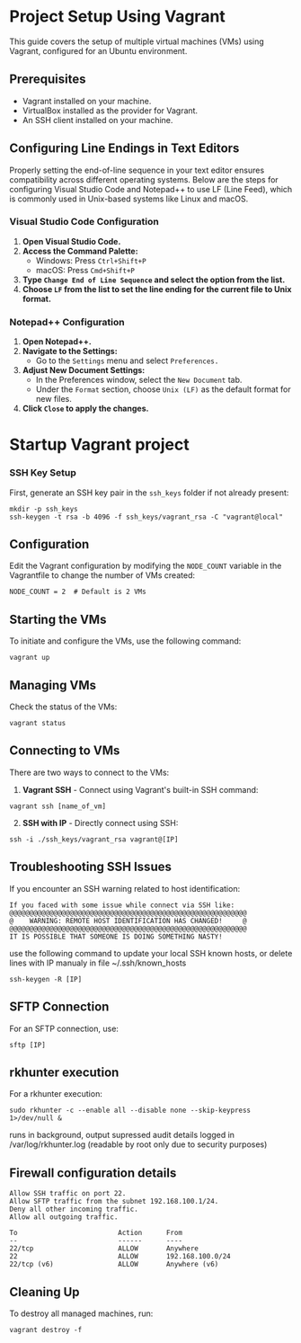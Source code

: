 # Project Setup Using Vagrant

This guide covers the setup of multiple virtual machines (VMs) using Vagrant, configured for an Ubuntu environment.

## Prerequisites

- Vagrant installed on your machine.
- VirtualBox installed as the provider for Vagrant.
- An SSH client installed on your machine.

## Configuring Line Endings in Text Editors

Properly setting the end-of-line sequence in your text editor ensures compatibility across different operating systems. Below are the steps for configuring Visual Studio Code and Notepad++ to use LF (Line Feed), which is commonly used in Unix-based systems like Linux and macOS.

### Visual Studio Code Configuration

1. **Open Visual Studio Code.**
2. **Access the Command Palette:**
   - Windows: Press `Ctrl+Shift+P`
   - macOS: Press `Cmd+Shift+P`
3. **Type `Change End of Line Sequence` and select the option from the list.**
4. **Choose `LF` from the list to set the line ending for the current file to Unix format.**

### Notepad++ Configuration

1. **Open Notepad++.**
2. **Navigate to the Settings:**
   - Go to the `Settings` menu and select `Preferences.`
3. **Adjust New Document Settings:**
   - In the Preferences window, select the `New Document` tab.
   - Under the `Format` section, choose `Unix (LF)` as the default format for new files.
4. **Click `Close` to apply the changes.**

# Startup Vagrant project

### SSH Key Setup

First, generate an SSH key pair in the `ssh_keys` folder if not already present:
```
mkdir -p ssh_keys
ssh-keygen -t rsa -b 4096 -f ssh_keys/vagrant_rsa -C "vagrant@local"
```
## Configuration

Edit the Vagrant configuration by modifying the `NODE_COUNT` variable in the Vagrantfile to change the number of VMs created:
```
NODE_COUNT = 2  # Default is 2 VMs
```
## Starting the VMs

To initiate and configure the VMs, use the following command:
```
vagrant up
```
## Managing VMs

Check the status of the VMs:
```
vagrant status
```
## Connecting to VMs

There are two ways to connect to the VMs:

1. **Vagrant SSH** - Connect using Vagrant's built-in SSH command:
```
vagrant ssh [name_of_vm]
```
2. **SSH with IP** - Directly connect using SSH:
```
ssh -i ./ssh_keys/vagrant_rsa vagrant@[IP]
```
## Troubleshooting SSH Issues

If you encounter an SSH warning related to host identification:
```
If you faced with some issue while connect via SSH like:
@@@@@@@@@@@@@@@@@@@@@@@@@@@@@@@@@@@@@@@@@@@@@@@@@@@@@@@@@@@
@    WARNING: REMOTE HOST IDENTIFICATION HAS CHANGED!     @
@@@@@@@@@@@@@@@@@@@@@@@@@@@@@@@@@@@@@@@@@@@@@@@@@@@@@@@@@@@
IT IS POSSIBLE THAT SOMEONE IS DOING SOMETHING NASTY!
``` 

use the following command to update your local SSH known hosts, or delete lines with IP manualy in file ~/.ssh/known_hosts
```
ssh-keygen -R [IP]
```
## SFTP Connection

For an SFTP connection, use:
```
sftp [IP]
```
## rkhunter execution

For a rkhunter execution:
```
sudo rkhunter -c --enable all --disable none --skip-keypress 1>/dev/null &
```
runs in background, output supressed
audit details logged in /var/log/rkhunter.log (readable by root only due to security purposes)

## Firewall configuration details
```
Allow SSH traffic on port 22.
Allow SFTP traffic from the subnet 192.168.100.1/24.
Deny all other incoming traffic.
Allow all outgoing traffic.

To                         Action      From
--                         ------      ----
22/tcp                     ALLOW       Anywhere
22                         ALLOW       192.168.100.0/24
22/tcp (v6)                ALLOW       Anywhere (v6)
```

## Cleaning Up

To destroy all managed machines, run:
```
vagrant destroy -f
```

